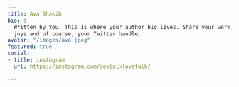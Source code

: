 ```yaml
---
title: Ava Shakib
bio: |
  Written by You. This is where your author bio lives. Share your work, your
  joys and of course, your Twitter handle.
avatar: "/images/ava.jpeg"
featured: true
social:
- title: instagram
  url: https://instagram.com/sextalklovetalk/

---
```

